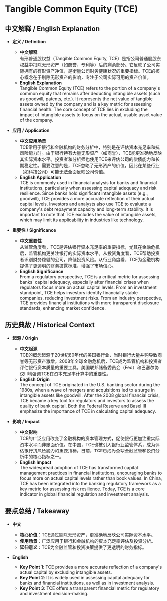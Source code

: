 # Tangible Common Equity (TCE)

## 中文解释 / English Explanation

* **定义 / Definition**  
  - **中文解释**  
    有形普通股权益（Tangible Common Equity, TCE）是指公司普通股股东权益中扣除无形资产（如商誉、专利等）后的剩余部分。它反映了公司实际拥有的有形资产净值，是衡量公司财务健康状况的重要指标。TCE的核心概念在于剔除无形资产的影响，专注于公司实际可用的资产价值。  
  - **English Explanation**  
    Tangible Common Equity (TCE) refers to the portion of a company's common equity that remains after deducting intangible assets (such as goodwill, patents, etc.). It represents the net value of tangible assets owned by the company and is a key metric for assessing financial health. The core concept of TCE lies in excluding the impact of intangible assets to focus on the actual, usable asset value of the company.

* **应用 / Application**  
  - **中文应用场景**  
    TCE常用于银行和金融机构的财务分析中，特别是在评估资本充足率和抗风险能力时。由于银行持有大量无形资产（如商誉），TCE能更准确地反映其实际资本水平。投资者和分析师也使用TCE来评估公司的偿债能力和长期稳定性。需要注意的是，TCE忽略了无形资产的价值，因此在某些行业（如科技公司）可能无法全面反映公司价值。  
  - **English Application**  
    TCE is commonly used in financial analysis for banks and financial institutions, particularly when assessing capital adequacy and risk resilience. Since banks hold significant intangible assets (e.g., goodwill), TCE provides a more accurate reflection of their actual capital levels. Investors and analysts also use TCE to evaluate a company's debt repayment capacity and long-term stability. It is important to note that TCE excludes the value of intangible assets, which may limit its applicability in industries like technology.

* **重要性 / Significance**  
  - **中文重要性**  
    从监管角度看，TCE是评估银行资本充足率的重要指标，尤其在金融危机后，监管机构更关注银行的实际资本水平。从投资角度看，TCE帮助投资者识别财务稳健的公司，降低投资风险。从行业角度看，TCE为金融机构提供了更透明的财务披露标准，增强了市场信心。  
  - **English Significance**  
    From a regulatory perspective, TCE is a critical metric for assessing banks' capital adequacy, especially after financial crises when regulators focus more on actual capital levels. From an investment standpoint, TCE helps investors identify financially stable companies, reducing investment risks. From an industry perspective, TCE provides financial institutions with more transparent disclosure standards, enhancing market confidence.

## 历史典故 / Historical Context

* **起源 / Origin**  
  - **中文起源**  
    TCE的概念起源于20世纪80年代的美国银行业，当时银行大量并购导致商誉等无形资产激增。2008年全球金融危机后，TCE成为监管机构和投资者评估银行资本质量的重要工具。美国联邦储备委员会（Fed）和巴塞尔协议III均强调TCE在资本充足率计算中的重要性。  
  - **English Origin**  
    The concept of TCE originated in the U.S. banking sector during the 1980s, when a wave of mergers and acquisitions led to a surge in intangible assets like goodwill. After the 2008 global financial crisis, TCE became a key tool for regulators and investors to assess the quality of bank capital. Both the Federal Reserve and Basel III emphasize the importance of TCE in calculating capital adequacy.

* **影响 / Impact**  
  - **中文影响**  
    TCE的广泛应用改变了金融机构的资本管理方式，促使银行更加注重实际资本水平而非账面价值。在中国，TCE也被引入银行业监管体系，成为评估银行抗风险能力的重要指标。目前，TCE已成为全球金融监管和投资分析中的核心指标之一。  
  - **English Impact**  
    The widespread adoption of TCE has transformed capital management practices in financial institutions, encouraging banks to focus more on actual capital levels rather than book values. In China, TCE has been integrated into the banking regulatory framework as a key metric for assessing risk resilience. Today, TCE is a core indicator in global financial regulation and investment analysis.

## 要点总结 / Takeaway

* **中文**  
  - **核心价值**：TCE通过剔除无形资产，更准确地反映公司实际资本水平。  
  - **使用场景**：广泛应用于银行和金融机构的资本充足率评估及投资分析。  
  - **延伸意义**：TCE为金融监管和投资决策提供了更透明的财务指标。  

* **English**  
  - **Key Point 1**: TCE provides a more accurate reflection of a company's actual capital by excluding intangible assets.  
  - **Key Point 2**: It is widely used in assessing capital adequacy for banks and financial institutions, as well as in investment analysis.  
  - **Key Point 3**: TCE offers a transparent financial metric for regulatory and investment decision-making.